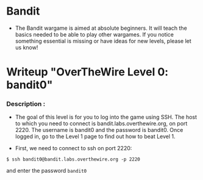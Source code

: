 # Bandit
- The Bandit wargame is aimed at absolute beginners. It will teach the basics needed to be able to play other wargames. If you notice something essential is missing or have ideas for new levels, please let us know!

# Writeup "OverTheWire Level 0: bandit0"

### Description : 
- The goal of this level is for you to log into the game using SSH. The host to which you need to connect is bandit.labs.overthewire.org, on port 2220. The username is bandit0 and the password is bandit0. Once logged in, go to the Level 1 page to find out how to beat Level 1.


- First, we need to connect to ssh on port 2220: 
```
$ ssh bandit0@bandit.labs.overthewire.org -p 2220
```
and enter the password `bandit0`


